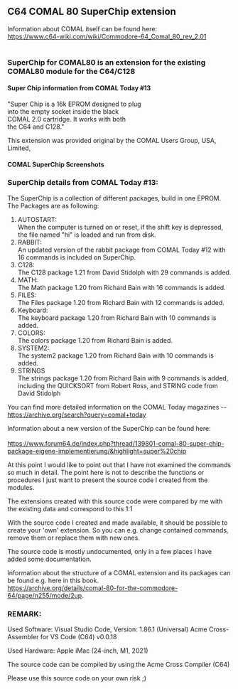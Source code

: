 ## C64 COMAL 80 SuperChip extension

Information about COMAL itself can be found here:<br />
https://www.c64-wiki.com/wiki/Commodore-64_Comal_80_rev_2.01<br />
<br />

### SuperChip for COMAL80 is an extension for the existing COMAL80 module for the C64/C128

#### Super Chip information from COMAL Today #13

"Super Chip is a 16k EPROM designed to plug<br />
into the empty socket inside the black<br />
COMAL 2.0 cartridge. It works with both<br />
the C64 and C128."

This extension was provided original by the COMAL Users Group, USA, Limited,

#### COMAL SuperChip Screenshots<br />


### SuperChip details from COMAL Today #13:

The SuperChip is a collection of different packages, build in one EPROM.
The Packages are as following:

   1. AUTOSTART:<br />
      When the computer is turned on or reset, if the shift key is depressed, the file named "hi" is loaded and run from disk.
   2. RABBIT:<br />
      An updated version of the rabbit package from COMAL Today #12 with 16 commands is included on SuperChip.
   3. C128:<br />
      The C128 package 1.21 from David Stidolph with 29 commands is added.
   4. MATH:<br />
      The Math package 1.20 from Richard Bain with 16 commands is added.
   5. FILES:<br />
      The Files package 1.20 from Richard Bain with 12 commands is added.
   6. Keyboard:<br />
      The keyboard package 1.20 from Richard Bain with 10 commands is added.
   7. COLORS:<br />
      The colors package 1.20 from Richard Bain is added.
   8. SYSTEM2:<br />
      The system2 package 1.20 from Richard Bain with 10 commands is added.
   9. STRINGS<br />
      The strings package 1.20 from Richard Bain with 9 commands is added, including the QUICKSORT from Robert Ross, and STRING code from David Stidolph<br />

You can find more detailed information on the COMAL Today magazines -- https://archive.org/search?query=comal+today

Information about a new version of the SuperChip can be found here:<br /><br />
https://www.forum64.de/index.php?thread/139801-comal-80-super-chip-package-eigene-implementierung/&highlight=super%20chip

At this point I would like to point out that I have not examined the commands so much in detail.
The point here is not to describe the functions or procedures
I just want to present the source code I created from the modules.

The extensions created with this source code were compared by me with the existing data and correspond to this 1:1

With the source code I created and made available, it should be possible to create your 'own' extension.
So you can e.g. change contained commands, remove them or replace them with new ones.

The source code is mostly undocumented, only in a few places I have added some documentation.

Information about the structure of a COMAL extension and its packages can be found e.g. here in this book.<br />
https://archive.org/details/comal-80-for-the-commodore-64/page/n255/mode/2up.


### REMARK:

Used Software:
Visual Studio Code, Version: 1.86.1 (Universal)
Acme Cross-Assembler for VS Code (C64) v0.0.18

Used Hardware:
Apple iMac (24-inch, M1, 2021)

The source code can be compiled by using the Acme Cross Compiler (C64)

Please use this source code on your own risk ;)
